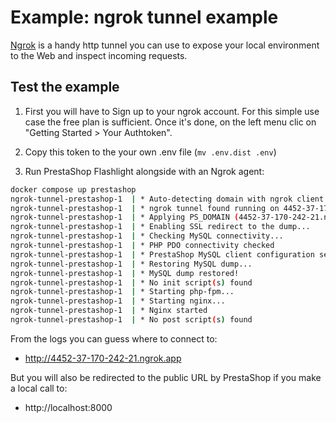 # Example: ngrok tunnel example

[Ngrok](https://ngrok.com) is a handy http tunnel you can use to expose your local environment to the Web and inspect incoming requests.

## Test the example

1. First you will have to Sign up to your ngrok account. For this simple use case the free plan is sufficient. Once it's done, on the left menu clic on "Getting Started > Your Authtoken".

3. Copy this token to the your own .env file (`mv .env.dist .env`)

4. Run PrestaShop Flashlight alongside with an Ngrok agent:

```sh
docker compose up prestashop
ngrok-tunnel-prestashop-1  | * Auto-detecting domain with ngrok client api on http://ngrok:4040...
ngrok-tunnel-prestashop-1  | * ngrok tunnel found running on 4452-37-170-242-21.ngrok.app
ngrok-tunnel-prestashop-1  | * Applying PS_DOMAIN (4452-37-170-242-21.ngrok.app) to the dump...
ngrok-tunnel-prestashop-1  | * Enabling SSL redirect to the dump...
ngrok-tunnel-prestashop-1  | * Checking MySQL connectivity...
ngrok-tunnel-prestashop-1  | * PHP PDO connectivity checked
ngrok-tunnel-prestashop-1  | * PrestaShop MySQL client configuration set
ngrok-tunnel-prestashop-1  | * Restoring MySQL dump...
ngrok-tunnel-prestashop-1  | * MySQL dump restored!
ngrok-tunnel-prestashop-1  | * No init script(s) found
ngrok-tunnel-prestashop-1  | * Starting php-fpm...
ngrok-tunnel-prestashop-1  | * Starting nginx...
ngrok-tunnel-prestashop-1  | * Nginx started
ngrok-tunnel-prestashop-1  | * No post script(s) found
```

From the logs you can guess where to connect to:

- http://4452-37-170-242-21.ngrok.app

But you will also be redirected to the public URL by PrestaShop if you make a local call to:

- http://localhost:8000

